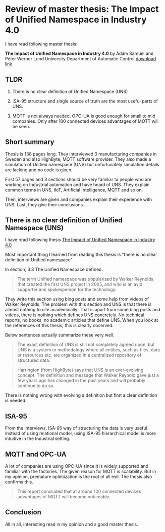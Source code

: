 # Review of master thesis: The Impact of Unified Namespace in Industry 4.0

I have read following master thesis:

**The Impact of Unified Namespace in Industry 4.0** 
by Ádám Samuel and Péter Werner 
Lund University
Department of Automatic Control [download link](https://lup.lub.lu.se/student-papers/record/9174552/file/9174561.pdf)


## TLDR

1. There is no clear definition of Unified Namespace (UNS)

2. ISA-95 structure and single source of truth are the most useful parts of UNS.

3. MQTT is not always needed, OPC-UA is good enough for small to mid companies. 
Only after 100 connected devices advantages of MQTT will be seen.

## Short summary


Thesis is 138 pages long.
They interviewed 3 manufacturing companies in Sweden and also HighByte, MQTT software provider.
They also made a simulation of Unified namespace (UNS) but unfortunately simulation details are lacking and no code is given.

First 57 pages and 3 sections should be very familiar to people who are working on Industrial automation and have heard of UNS.
They explain common terms in UNS, IIoT, Artificial Intelligence, MQTT and so on.

Then, interviews are given and companies explain their experience with UNS.
Last, they give their conclusions.

## There is no clear definition of Unified Namespace (UNS)

I have read following thesis [The Impact of Unified Namespace in Industry 4.0](https://lup.lub.lu.se/student-papers/record/9174552/file/9174561.pdf)

Most important thing I learned from reading this thesis is "there is no clear definition of Unified namespace"

In section, 3.3 The Unified Namespace defined.

> The term Unified namespace was popularized by Walker Reynolds, that created the first UNS project in 2005, and who is an avid supporter and spokesperson for the technology. 

They write this section using blog posts and some help from videos of Walker Reynolds.
The problem with this section and UNS is that there is almost nothing to cite academically.
That is apart from some blog posts and videos, there is nothing which defines UNS concretely.
No technical reports, no books, no academic articles that define UNS.
When you look at the references of this thesis, this is clearly observed.


Below sentences actually summarize these very well.


> The exact definition of UNS is still not completely agreed upon, but UNS is a system or methodology where all entities, such as files, data or resources etc. are organized in a centralized repository of structured data. 


> Harrington (from HighByte) says that UNS is an ever-evolving concept. The definition and message that Walker Reynold gave just a few years ago has changed in the past years and will probably continue to do so. 

There is nothing wrong with evolving a definition but first a clear definition is needed.


## ISA-95

From the interviews, ISA-95 way of structuring the data is very useful.
Instead of using relational model, using ISA-95 hierarchical model is more intuitive in the Industrial setting.

## MQTT and OPC-UA

A lot of companies are using OPC-UA since it is widely supported and familiar with the factories.
The given reason for MQTT is scalability.
But in my opinion, premature optimization is the root of all evil.
The thesis also confirms this.

> This report concluded that at around 100 connected devices advantages of MQTT will become noticeable. 


## Conclusion

All in all, interesting read in my opinion and a good master thesis.

